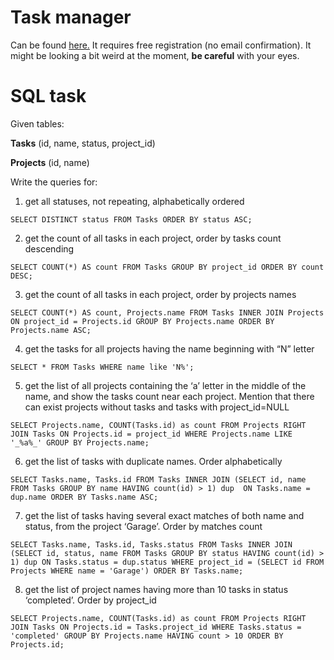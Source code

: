 # Task manager
Can be found [here.](https://rgtask.herokuapp.com)
It requires free registration (no email confirmation). 
It might be looking a bit weird at the moment, **be careful** with your eyes.


# SQL task

Given tables:

**Tasks** (id, name, status, project_id)

**Projects** (id, name)

Write the queries for:

1) get all statuses, not repeating, alphabetically ordered
```
SELECT DISTINCT status FROM Tasks ORDER BY status ASC;
```

2) get the count of all tasks in each project, order by tasks count descending
```
SELECT COUNT(*) AS count FROM Tasks GROUP BY project_id ORDER BY count DESC;
```

3) get the count of all tasks in each project, order by projects names
```
SELECT COUNT(*) AS count, Projects.name FROM Tasks INNER JOIN Projects ON project_id = Projects.id GROUP BY Projects.name ORDER BY Projects.name ASC;
```

4) get the tasks for all projects having the name beginning with “N” letter
```
SELECT * FROM Tasks WHERE name like 'N%';
```

5) get the list of all projects containing the ‘a’ letter in the middle of the name, 
and show the tasks count near each project. Mention that there can exist projects without tasks and tasks with project_id=NULL
```
SELECT Projects.name, COUNT(Tasks.id) as count FROM Projects RIGHT JOIN Tasks ON Projects.id = project_id WHERE Projects.name LIKE '_%a%_' GROUP BY Projects.name;
```

6) get the list of tasks with duplicate names. Order alphabetically
```
SELECT Tasks.name, Tasks.id FROM Tasks INNER JOIN (SELECT id, name FROM Tasks GROUP BY name HAVING count(id) > 1) dup  ON Tasks.name = dup.name ORDER BY Tasks.name ASC;
```

7) get the list of tasks having several exact matches of both name and status, from the project ‘Garage’. Order by matches count
```
SELECT Tasks.name, Tasks.id, Tasks.status FROM Tasks INNER JOIN (SELECT id, status, name FROM Tasks GROUP BY status HAVING count(id) > 1) dup ON Tasks.status = dup.status WHERE project_id = (SELECT id FROM Projects WHERE name = 'Garage') ORDER BY Tasks.name;
```

8) get the list of project names having more than 10 tasks in status ‘completed’. Order by project_id
```
SELECT Projects.name, COUNT(Tasks.id) as count FROM Projects RIGHT JOIN Tasks ON Projects.id = Tasks.project_id WHERE Tasks.status = 'completed' GROUP BY Projects.name HAVING count > 10 ORDER BY Projects.id;
```
